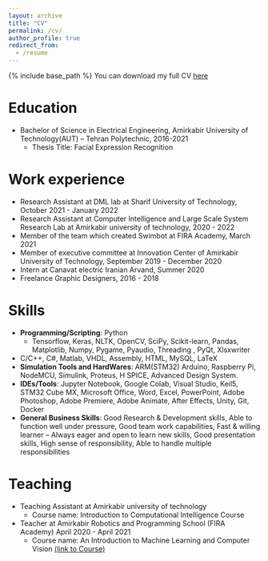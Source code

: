 ```yaml
---
layout: archive
title: "CV"
permalink: /cv/
author_profile: true
redirect_from:
  - /resume
---
```


{% include base_path %}
You can download my full CV <a href="https://github.com/MohammadJRanjbar/MohammadJRanjbar.github.io/raw/master/images/CV.pdf">here</a>

Education
======
* Bachelor of Science in Electrical Engineering, Amirkabir University of Technology(AUT) – Tehran Polytechnic, 2016-2021
  *  Thesis Title: Facial Expression Recognition

Work experience
======
* Research Assistant at DML lab at Sharif University of Technology, October 2021 - January 2022
* Research Assistant at Computer Intelligence and Large Scale System Research Lab at Amirkabir university of technology, 2020 - 2022
* Member of the team which created Swimbot at FIRA Academy, March 2021
*  Member of executive committee at Innovation Center of Amirkabir University of Technology, September 2019 - December 2020
*  Intern at Canavat electric Iranian Arvand, Summer 2020
*  Freelance Graphic Designers, 2016 - 2018 

Skills
======
* **Programming/Scripting**: Python
  * Tensorflow, Keras, NLTK, OpenCV, SciPy, Scikit-learn, Pandas, Matplotlib, Numpy, Pygame, Pyaudio, Threading , PyQt, Xlsxwriter
* C/C++, C#, Matlab, VHDL, Assembly, HTML, MySQL, LaTeX
* **Simulation Tools and HardWares**: ARM(STM32) Arduino, Raspberry Pi, NodeMCU,  Simulink, Proteus, H SPICE, Advanced Design System.
* **IDEs/Tools**: Jupyter Notebook, Google Colab,  Visual Studio, Keil5, STM32 Cube MX, Microsoft Office, Word, Excel, PowerPoint, Adobe Photoshop, Adobe Premiere, Adobe Animate, After Effects, Unity, Git, Docker
* **General Business Skills**: Good Research & Development skills, Able to function well under pressure, Good team work capabilities, Fast & willing learner – Always eager and open to learn new skills, Good presentation skills, High sense of responsibility, Able to handle multiple responsibilities

Teaching
======
* Teaching Assistant at Amirkabir university of technology
  * Course name:  Introduction to Computational Intelligence Course
* Teacher at Amirkabir Robotics and Programming School (FIRA Academy) April 2020 - April 2021
  * Course name: An Introduction to Machine Learning and Computer Vision [(link to Course)](https://github.com/MohammadJRanjbar/My-Machine-Learning-and-Computer-Vision-Course)
